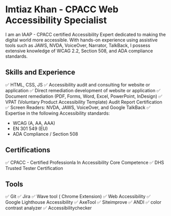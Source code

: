
# Imtiaz Khan - CPACC Web Accessibility Specialist
I am an IAAP - CPACC certified Accessibility Expert dedicated to making the digital world more accessible. With hands-on experience using assistive tools such as JAWS, NVDA, VoiceOver, Narrator, TalkBack, I possess extensive knowledge of WCAG 2.2, Section 508, and ADA compliance standards. 

## Skills and Experience
✅  HTML, CSS, JS
✅  Accessibility audit and consulting for website or application
✅  Direct remediation development of website or application
✅  Document remediation (PDF, Forms, Word, Excel, PowerPoint, InDesign)
✅  VPAT (Voluntary Product Accessibility Template) Audit Report Certification
✅  Screen Readers: NVDA, JAWS, VoiceOver, and Google TalkBack
✅  Expertise in the following Accessibility standards:
  - WCAG (A, AA, AAA)
  - EN 301 549 (EU)
  - ADA Compliance / Section 508

## Certifications
✅  CPACC - Certified Professionla In Accessibility Core Competence 
✅  DHS Trusted Tester Certification

## Tools
✅ Git
✅ Jira
✅ Wave tool ( Chrome Extension)
✅ Web Accessibility
✅ Google Lighthouse Accessibility
✅ AxeTool
✅ Siteimprove
✅ ANDI
✅ color contrast analyzer
✅ Accessibilitychecker
